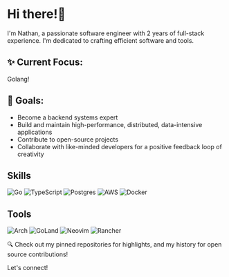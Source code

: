 # Hi there!👋

I'm Nathan, a passionate software engineer with 2 years of full-stack experience.
I'm dedicated to crafting efficient software and tools.

## ✨ Current Focus:
Golang!

## 🚀 Goals:
- Become a backend systems expert
- Build and maintain high-performance, distributed, data-intensive applications
- Contribute to open-source projects
- Collaborate with like-minded developers for a positive feedback loop of creativity

## Skills
![Go](https://img.shields.io/badge/go-%2300ADD8.svg?style=for-the-badge&logo=go&logoColor=white)
![TypeScript](https://img.shields.io/badge/typescript-%23007ACC.svg?style=for-the-badge&logo=typescript&logoColor=white)
![Postgres](https://img.shields.io/badge/postgres-%23316192.svg?style=for-the-badge&logo=postgresql&logoColor=white)
![AWS](https://img.shields.io/badge/AWS-%23FF9900.svg?style=for-the-badge&logo=amazon-aws&logoColor=white)
![Docker](https://img.shields.io/badge/docker-%230db7ed.svg?style=for-the-badge&logo=docker&logoColor=white)

## Tools
![Arch](https://img.shields.io/badge/Arch%20Linux-1793D1?logo=arch-linux&logoColor=fff&style=for-the-badge)
![GoLand](https://img.shields.io/badge/GoLand-0f0f0f?&style=for-the-badge&logo=goland&logoColor=white)
![Neovim](https://img.shields.io/badge/NeoVim-%2357A143.svg?&style=for-the-badge&logo=neovim&logoColor=white)
![Rancher](https://img.shields.io/badge/rancher-%230075A8.svg?style=for-the-badge&logo=rancher&logoColor=white)


🔍 Check out my pinned repositories for highlights, and my history for open source contributions!


Let's connect!
